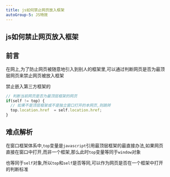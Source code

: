 ```yaml
---
title: js如何禁止网页放入框架
autoGroup-5: JS特效
---
```


## js如何禁止网页放入框架

## 前言

在网上,为了防止网页被随意地引入到别人的框架里,可以通过判断网页是否为最顶层网页来禁止网页被放入框架

禁止嵌入第三方框架的

```js
// 判断当前网页是否为最顶层框架的网页
if(self != top) {
  // 如果不是顶层框架或不是独立窗口打开的本网页,则跳转
  top.location.href  = self.location.href;
}
```
## 难点解析

在窗口框架体系中,`top`变量是`javascript`引用最顶层框架的最直接办法,如果网页直接在窗口中打开,而非一个框架,那么此时`top`变量等同于`window`对象

也等同于`self`对象,所以`top`和`self`是否等同,可以作为网页是否在一个框架中打开的判断标准

<footer-FooterLink :isShareLink="false" :isDaShang="true" />
<footer-FeedBack />